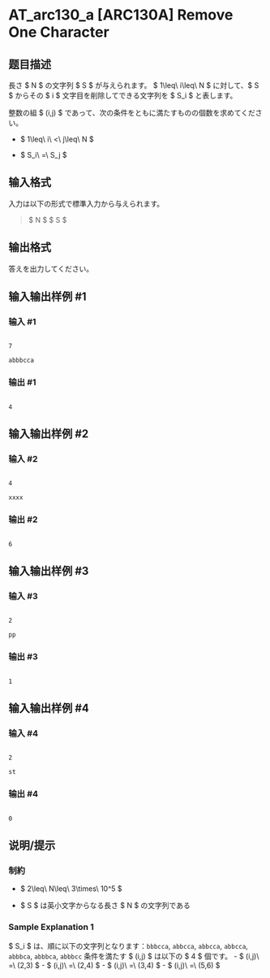 # AT_arc130_a [ARC130A] Remove One Character

## 题目描述

[problemUrl]: https://atcoder.jp/contests/arc130/tasks/arc130_a

長さ $ N $ の文字列 $ S $ が与えられます。 $ 1\leq\ i\leq\ N $ に対して、$ S $ からその $ i $ 文字目を削除してできる文字列を $ S_i $ と表します。

整数の組 $ (i,j) $ であって、次の条件をともに満たすものの個数を求めてください。

- $ 1\leq\ i\ <\ j\leq\ N $
- $ S_i\ =\ S_j $

## 输入格式

入力は以下の形式で標準入力から与えられます。

> $ N $ $ S $

## 输出格式

答えを出力してください。

## 输入输出样例 #1

### 输入 #1

```
7
abbbcca
```

### 输出 #1

```
4
```

## 输入输出样例 #2

### 输入 #2

```
4
xxxx
```

### 输出 #2

```
6
```

## 输入输出样例 #3

### 输入 #3

```
2
pp
```

### 输出 #3

```
1
```

## 输入输出样例 #4

### 输入 #4

```
2
st
```

### 输出 #4

```
0
```

## 说明/提示

### 制約

- $ 2\leq\ N\leq\ 3\times\ 10^5 $
- $ S $ は英小文字からなる長さ $ N $ の文字列である

### Sample Explanation 1

$ S_i $ は、順に以下の文字列となります：`bbbcca`, `abbcca`, `abbcca`, `abbcca`, `abbbca`, `abbbca`, `abbbcc` 条件を満たす $ (i,j) $ は以下の $ 4 $ 個です。 - $ (i,j)\ =\ (2,3) $ - $ (i,j)\ =\ (2,4) $ - $ (i,j)\ =\ (3,4) $ - $ (i,j)\ =\ (5,6) $
